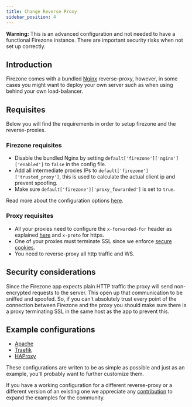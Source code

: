```yaml
---
title: Change Reverse Proxy
sidebar_position: 4
---
```


**Warning:** This is an advanced configuration and not needed to have a functional Firezone instance. There are important security risks when not set up correctly.

## Introduction

Firezone comes with a bundled [Nginx](https://www.nginx.com/) reverse-proxy, however, in some cases you might want to deploy your own server such as when using behind your own load-balancer.

## Requisites

Below you will find the requirements in order to setup firezone and the reverse-proxies.

### Firezone requisites

* Disable the bundled Nginx by setting `default['firezone']['nginx']['enabled']` to `false` in the config file.
* Add all intermediate proxies IPs to `default['firezone']['trusted_proxy']`, this is used to calculate the actual client ip and prevent spoofing.
* Make sure `default['firezone']['proxy_fowrarded']` is set to `true`.

Read more about the configuration options [here](../../../reference/configuration-file.md).

### Proxy requisites

* All your proxies need to configure the `x-forwarded-for` header as explained [here](https://developer.mozilla.org/en-US/docs/Web/HTTP/Headers/X-Forwarded-For) and `x-proto` for https.
* One of your proxies must terminate SSL since we enforce [secure cookies](https://developer.mozilla.org/en-US/docs/Web/HTTP/Cookies#restrict_access_to_cookies).
* You need to reverse-proxy all http traffic and WS.


## Security considerations

Since the Firezone app expects plain HTTP traffic the proxy will send non-encrypted requests to the server. This open up that communication to be sniffed and spoofed. So, if you can't absolutely trust every point of the connection between Firezone and the proxy you should make sure there is a proxy terminating SSL in the same host as the app to prevent this.


## Example configurations

* [Apache](../reverse-proxies/apache.md)
* [Traefik](../reverse-proxies/traefik.md)
* [HAProxy](../reverse-proxies/haproxy.md)

These configurations are writen to be as simple as possible and just as an example, you'll probably want to further customize them.

If you have a working configuration for a different reverse-proxy or a different version of an existing one we appreciate any [contribution](https://github.com/firezone/firezone) to expand the examples for the community.
